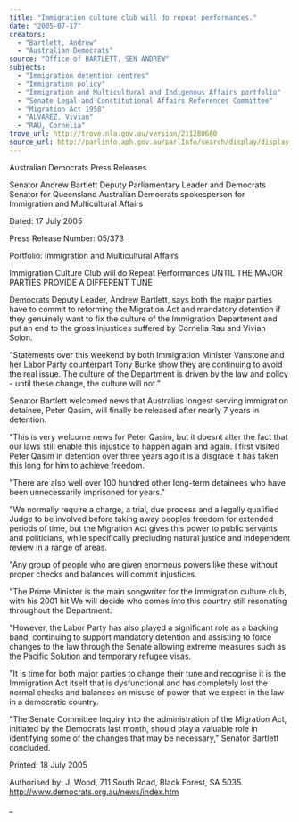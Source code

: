 ```yaml
---
title: "Immigration culture club will do repeat performances."
date: "2005-07-17"
creators:
  - "Bartlett, Andrew"
  - "Australian Democrats"
source: "Office of BARTLETT, SEN ANDREW"
subjects:
  - "Immigration detention centres"
  - "Immigration policy"
  - "Immigration and Multicultural and Indigenous Affairs portfolio"
  - "Senate Legal and Constitutional Affairs References Committee"
  - "Migration Act 1958"
  - "ALVAREZ, Vivian"
  - "RAU, Cornelia"
trove_url: http://trove.nla.gov.au/version/211280680
source_url: http://parlinfo.aph.gov.au/parlInfo/search/display/display.w3p;query=Id%3A%22media/pressrel/PPOG6%22
---
```


 Australian Democrats Press  Releases

 Senator Andrew Bartlett  Deputy Parliamentary Leader and Democrats Senator for Queensland  Australian Democrats spokesperson for Immigration and Multicultural  Affairs 

 Dated: 17 July 2005

 Press Release Number: 05/373

 Portfolio: Immigration and Multicultural Affairs

 Immigration Culture Club will do Repeat Performances  UNTIL THE MAJOR PARTIES PROVIDE A DIFFERENT TUNE   

 Democrats Deputy Leader, Andrew Bartlett, says both the major parties have to commit to  reforming the Migration Act and mandatory detention if they genuinely want to fix the culture of the  Immigration Department and put an end to the gross injustices suffered by Cornelia Rau and  Vivian Solon.   

 "Statements over this weekend by both Immigration Minister Vanstone and her Labor Party  counterpart Tony Burke show they are continuing to avoid the real issue. The culture of the  Department is driven by the law and policy - until these change, the culture will not."   

 Senator Bartlett welcomed news that Australias longest serving immigration detainee, Peter  Qasim, will finally be released after nearly 7 years in detention.   

 "This is very welcome news for Peter Qasim, but it doesnt alter the fact that our laws still enable  this injustice to happen again and again. I first visited Peter Qasim in detention over three years  ago it is a disgrace it has taken this long for him to achieve freedom.    

 "There are also well over 100 hundred other long-term detainees who have been unnecessarily  imprisoned for years."   

 "We normally require a charge, a trial, due process and a legally qualified Judge to be involved  before taking away peoples freedom for extended periods of time, but the Migration Act gives this  power to public servants and politicians, while specifically precluding natural justice and  independent review in a range of areas.    

 "Any group of people who are given enormous powers like these without proper checks and  balances will commit injustices.    

 "The Prime Minister is the main songwriter for the Immigration culture club, with his 2001 hit We  will decide who comes into this country still resonating throughout the Department.    

 "However, the Labor Party has also played a significant role as a backing band, continuing to  support mandatory detention and assisting to force changes to the law through the Senate  allowing extreme measures such as the Pacific Solution and temporary refugee visas.   

 "It is time for both major parties to change their tune and recognise it is the Immigration Act itself  that is dysfunctional and has completely lost the normal checks and balances on misuse of power  that we expect in the law in a democratic country.    

 "The Senate Committee Inquiry into the administration of the Migration Act, initiated by the  Democrats last month, should play a valuable role in identifying some of the changes that may be  necessary," Senator Bartlett concluded. 

 

 Printed: 18 July 2005 

 Authorised by: J. Wood, 711 South Road, Black Forest, SA 5035.  http://www.democrats.org.au/news/index.htm

 _

